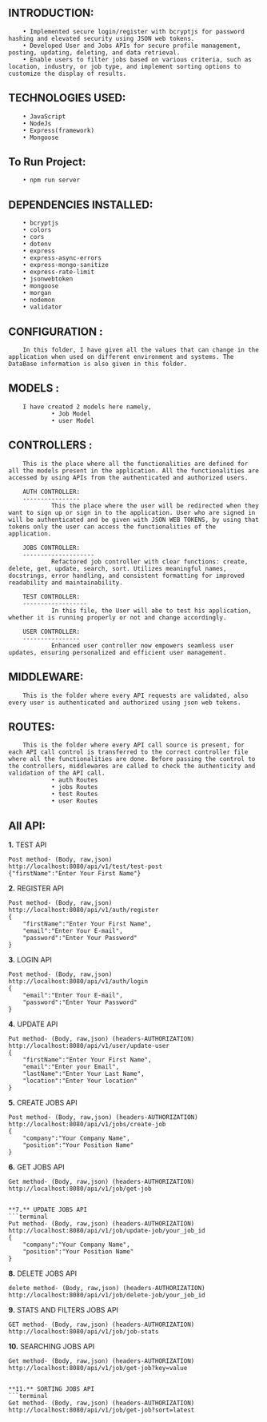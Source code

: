 INTRODUCTION:
-------------
        • Implemented secure login/register with bcryptjs for password hashing and elevated security using JSON web tokens.
        • Developed User and Jobs APIs for secure profile management, posting, updating, deleting, and data retrieval.
        • Enable users to filter jobs based on various criteria, such as location, industry, or job type, and implement sorting options to customize the display of results.

TECHNOLOGIES USED:
-------------------
        • JavaScript
        • NodeJs  
        • Express(framework)
        • Mongoose

To Run Project:
-------------------
        • npm run server


DEPENDENCIES INSTALLED:
------------------------
        • bcryptjs
        • colors
        • cors
        • dotenv
        • express
        • express-async-errors
        • express-mongo-sanitize
        • express-rate-limit
        • jsonwebtoken
        • mongoose
        • morgan
        • nodemon
        • validator


CONFIGURATION : 
---------------
        In this folder, I have given all the values that can change in the application when used on different environment and systems. The DataBase information is also given in this folder.

MODELS :
--------
        I have created 2 models here namely, 
                • Job Model
                • user Model


CONTROLLERS : 
-------------
        This is the place where all the functionalities are defined for all the models present in the application. All the functionalities are accessed by using APIs from the authenticated and authorized users.

        AUTH CONTROLLER:
        ----------------
                This the place where the user will be redirected when they want to sign up or sign in to the application. User who are signed in will be authenticated and be given with JSON WEB TOKENS, by using that tokens only the user can access the functionalities of the application.
    
        JOBS CONTROLLER:
        --------------------
                Refactored job controller with clear functions: create, delete, get, update, search, sort. Utilizes meaningful names, docstrings, error handling, and consistent formatting for improved readability and maintainability.

        TEST CONTROLLER:
        ------------------
                In this file, the User will abe to test his application, whether it is running properly or not and change accordingly.

        USER CONTROLLER:
        ----------------
                Enhanced user controller now empowers seamless user updates, ensuring personalized and efficient user management.

MIDDLEWARE:
-----------
        This is the folder where every API requests are validated, also every user is authenticated and authorized using json web tokens.

ROUTES:
-------
        This is the folder where every API call source is present, for each API call control is transferred to the correct controller file where all the functionalities are done. Before passing the control to the controllers, middlewares are called to check the authenticity and validation of the API call.
                • auth Routes
                • jobs Routes
                • test Routes
                • user Routes


All API:
-------------

**1.** TEST API
```terminal
Post method- (Body, raw,json)
http://localhost:8080/api/v1/test/test-post 
{"firstName":"Enter Your First Name"}
```


**2.** REGISTER API
```terminal
Post method- (Body, raw,json)
http://localhost:8080/api/v1/auth/register
{
    "firstName":"Enter Your First Name",
    "email":"Enter Your E-mail",
    "password":"Enter Your Password"
}
```



**3.** LOGIN API
```terminal
Post method- (Body, raw,json)
http://localhost:8080/api/v1/auth/login
{
    "email":"Enter Your E-mail",
    "password":"Enter Your Password"
}
```


**4.** UPDATE API
```terminal
Put method- (Body, raw,json) (headers-AUTHORIZATION)
http://localhost:8080/api/v1/user/update-user
{
    "firstName":"Enter Your First Name",
    "email":"Enter your Email",
    "lastName":"Enter Your Last Name",
    "location":"Enter Your location"
}
```


**5.** CREATE JOBS API
```terminal
Post method- (Body, raw,json) (headers-AUTHORIZATION)
http://localhost:8080/api/v1/jobs/create-job
{
    "company":"Your Company Name",
    "position":"Your Position Name"
}
```


**6.** GET JOBS API
```terminal
Get method- (Body, raw,json) (headers-AUTHORIZATION)
http://localhost:8080/api/v1/job/get-job


**7.** UPDATE JOBS API
```terminal
Put method- (Body, raw,json) (headers-AUTHORIZATION)
http://localhost:8080/api/v1/job/update-job/your_job_id
{
    "company":"Your Company Name",
    "position":"Your Position Name"
}
```


**8.** DELETE JOBS API
```terminal
delete method- (Body, raw,json) (headers-AUTHORIZATION)
http://localhost:8080/api/v1/job/delete-job/your_job_id
```


**9.** STATS AND FILTERS JOBS API
```terminal
GET method- (Body, raw,json) (headers-AUTHORIZATION)
http://localhost:8080/api/v1/job/job-stats
```


**10.** SEARCHING JOBS API
```terminal
Get method- (Body, raw,json) (headers-AUTHORIZATION)
http://localhost:8080/api/v1/job/get-job?key=value


**11.** SORTING JOBS API
```terminal
Get method- (Body, raw,json) (headers-AUTHORIZATION)
http://localhost:8080/api/v1/job/get-job?sort=latest
